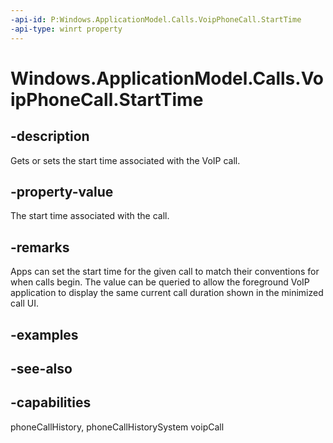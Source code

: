 ```yaml
---
-api-id: P:Windows.ApplicationModel.Calls.VoipPhoneCall.StartTime
-api-type: winrt property
---
```


<!-- Property syntax
public Windows.Foundation.DateTime StartTime { get;  set; }
-->

# Windows.ApplicationModel.Calls.VoipPhoneCall.StartTime

## -description
Gets or sets the start time associated with the VoIP call.

## -property-value
The start time associated with the call.

## -remarks
Apps can set the start time for the given call to match their conventions for when calls begin. The value can be queried to allow the foreground VoIP application to display the same current call duration shown in the minimized call UI.

## -examples

## -see-also


## -capabilities
phoneCallHistory, phoneCallHistorySystem
voipCall
